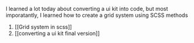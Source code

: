 I learned a lot today about converting a ui kit into code, but most imporatantly, I learned how to create a grid system using SCSS methods 

1. [[Grid system in scss]]
2. [[converting a ui kit final version]]